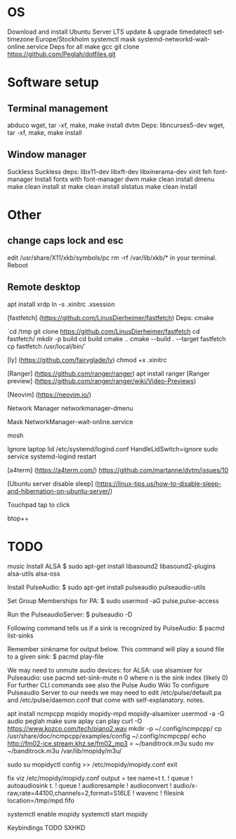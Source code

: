 # OS
Download and install Ubuntu Server LTS
update & upgrade
timedatectl set-timezone Europe/Stockholm
systemctl mask systemd-networkd-wait-online.service
Deps for all
make gcc
git clone https://github.com/Peglah/dotfiles.git

# Software setup
## Terminal management

abduco
wget, tar -xf, make, make install
dvtm
Deps: libncurses5-dev
wget, tar -xf, make, make install

## Window manager
Suckless
Suckless deps: libx11-dev libxft-dev libxinerama-dev xinit feh font-manager
Install fonts with font-manager
dwm
make clean install
dmenu
make clean install
st
make clean install
slstatus
make clean install

# Other
## change caps lock and esc
edit /usr/share/X11/xkb/symbols/pc
rm -rf /var/lib/xkb/* in your terminal.
Reboot

## Remote desktop
apt install xrdp
ln -s .xinitrc .xsession

[fastfetch] (https://github.com/LinusDierheimer/fastfetch)
Deps: cmake

´cd /tmp
git clone https://github.com/LinusDierheimer/fastfetch
cd fastfetch/
mkdir -p build
cd build
cmake ..
cmake --build . --target fastfetch
cp fastfetch /usr/local/bin/´


[ly]
(https://github.com/fairyglade/ly)
chmod +x .xinitrc

[Ranger]
(https://github.com/ranger/ranger)
apt install ranger
[Ranger preview]
(https://github.com/ranger/ranger/wiki/Video-Previews)

[Neovim]
(https://neovim.io/)

Network Manager
networkmanager-dmenu

Mask NetworkManager-wait-online.service

mosh

Ignore laptop lid
/etc/systemd/logind.conf
HandleLidSwitch=ignore
sudo service systemd-logind restart

[a4term]
(https://a4term.com/)
https://github.com/martanne/dvtm/issues/10

[Ubuntu server disable sleep]
(https://linux-tips.us/how-to-disable-sleep-and-hibernation-on-ubuntu-server/)

Touchpad tap to click

btop++



# **TODO**
music
Install ALSA
$ sudo apt-get install libasound2 libasound2-plugins alsa-utils alsa-oss

Install PulseAudio:
$ sudo apt-get install pulseaudio pulseaudio-utils

Set Group Memberships for PA:
$ sudo usermod -aG pulse,pulse-access <username>

Run the PulseaudioServer:
$ pulseaudio -D

Following command tells us if a sink is recognized by PulseAudio:
$ pacmd list-sinks

Remember sinkname for output below.
This command will play a sound file to a given sink:
$ pacmd play-file <filename> <sinkname>

We may need to unmute audio devices:
for ALSA: use alsamixer
for Pulseaudio: use pacmd set-sink-mute n 0 where n is the sink index (likely 0)
For further CLI commands see also the Pulse Audio Wiki
To configure Pulseaudio Server to our needs we may need to edit /etc/pulse/default.pa and /etc/pulse/daemon.conf that come with self-explanatory. notes.


apt install ncmpcpp mopidy mopidy-mpd mopidy-alsamixer
usermod -a -G audio peglah
make sure aplay can play
curl -O https://www.kozco.com/tech/piano2.wav
mkdir -p ~/.config/ncmpcpp/
cp /usr/share/doc/ncmpcpp/examples/config ~/.config/ncmpcpp/
echo http://fm02-ice.stream.khz.se/fm02_mp3 > ~/banditrock.m3u
sudo mv ~/banditrock.m3u /var/lib/mopidy/m3u/

sudo su
mopidyctl config >> /etc/mopidy/mopidy.conf
exit

fix viz
/etc/mopidy/mopidy.conf
output = tee name=t t. ! queue ! autoaudiosink t. ! queue ! audioresample ! audioconvert ! audio/x-raw,rate=44100,channels=2,format=S16LE ! wavenc ! filesink location=/tmp/mpd.fifo

systemctl enable mopidy
systemctl start mopidy

Keybindings
TODO SXHKD

